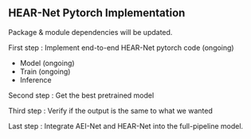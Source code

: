 ## HEAR-Net Pytorch Implementation

Package & module dependencies will be updated.

First step : Implement end-to-end HEAR-Net pytorch code (ongoing)
- Model (ongoing)
- Train (ongoing)
- Inference

Second step : Get the best pretrained model

Third step : Verify if the output is the same to what we wanted

Last step : Integrate AEI-Net and HEAR-Net into the full-pipeline model.